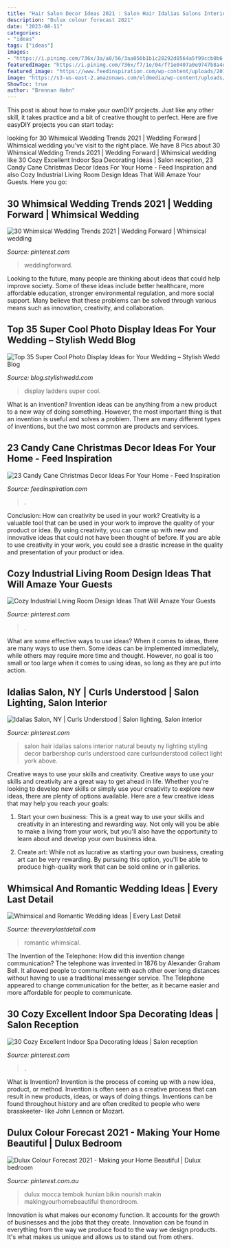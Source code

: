 ```yaml
---
title: "Hair Salon Decor Ideas 2021 : Salon Hair Idalias Salons Interior Natural Beauty Ny Lighting Styling Decor Barbershop Curls Understood Care Curlsunderstood Collect Light York Above"
description: "Dulux colour forecast 2021"
date: "2023-08-11"
categories:
- "ideas"
tags: ["ideas"]
images:
- "https://i.pinimg.com/736x/3a/a0/56/3aa056b1b1c28292d8564a5f99ccb0b6.jpg"
featuredImage: "https://i.pinimg.com/736x/f7/1e/04/f71e0407a0e9747b8a4d423ddd12a853--mon-salon-salon-interior.jpg"
featured_image: "https://www.feedinspiration.com/wp-content/uploads/2016/09/Candy-Cane-Christmas-Table-Decoration.jpg"
image: "https://s3-us-east-2.amazonaws.com/eldmedia/wp-content/uploads/2015/07/Whimsical-and-Romantic-Wedding-Ideas_0017.jpg"
ShowToc: true
author: "Brennan Hahn"
---
```



This post is about how to make your ownDIY projects. Just like any other skill, it takes practice and a bit of creative thought to perfect. Here are five easyDIY projects you can start today: 

	

		
looking for 30 Whimsical Wedding Trends 2021 | Wedding Forward | Whimsical wedding you've visit to the right place. We have 8 Pics about 30 Whimsical Wedding Trends 2021 | Wedding Forward | Whimsical wedding like 30 Cozy Excellent Indoor Spa Decorating Ideas | Salon reception, 23 Candy Cane Christmas Decor Ideas For Your Home - Feed Inspiration and also Cozy Industrial Living Room Design Ideas That Will Amaze Your Guests. Here you go:
		
    
## 30 Whimsical Wedding Trends 2021 | Wedding Forward | Whimsical Wedding

<img loading=lazy src="https://i.pinimg.com/736x/19/63/57/19635766eb7485f84f027ded8ecfe23f.jpg" onerror="this.onerror=null;this.src='https://tse2.mm.bing.net/th?id=OIP.XogX6-cI7PwBhmhQxSfmrAHaK8&amp;pid=15.1';" alt="30 Whimsical Wedding Trends 2021 | Wedding Forward | Whimsical wedding">

_Source: pinterest.com_

>weddingforward. 

	

Looking to the future, many people are thinking about ideas that could help improve society. Some of these ideas include better healthcare, more affordable education, stronger environmental regulation, and more social support. Many believe that these problems can be solved through various means such as innovation, creativity, and collaboration.

    
## Top 35 Super Cool Photo Display Ideas For Your Wedding – Stylish Wedd Blog

<img loading=lazy src="http://blog.stylishwedd.com/wp-content/uploads/2017/01/Chic-Wedding-Photo-Display-Ideas-with-Old-Ladders.jpg" onerror="this.onerror=null;this.src='https://tse2.mm.bing.net/th?id=OIP.VjcARHdZ-TiBM3AGDiXE0QHaKd&amp;pid=15.1';" alt="Top 35 Super Cool Photo Display Ideas for Your Wedding – Stylish Wedd Blog">

_Source: blog.stylishwedd.com_

>display ladders super cool. 

	

What is an invention?
Invention ideas can be anything from a new product to a new way of doing something. However, the most important thing is that an invention is useful and solves a problem. There are many different types of inventions, but the two most common are products and services.

    
## 23 Candy Cane Christmas Decor Ideas For Your Home - Feed Inspiration

<img loading=lazy src="https://www.feedinspiration.com/wp-content/uploads/2016/09/Candy-Cane-Christmas-Table-Decoration.jpg" onerror="this.onerror=null;this.src='https://tse4.mm.bing.net/th?id=OIP.teSt7Elfwlq7_cS8gG85UwHaLg&amp;pid=15.1';" alt="23 Candy Cane Christmas Decor Ideas For Your Home - Feed Inspiration">

_Source: feedinspiration.com_

>. 

	

Conclusion: How can creativity be used in your work?
Creativity is a valuable tool that can be used in your work to improve the quality of your product or idea. By using creativity, you can come up with new and innovative ideas that could not have been thought of before. If you are able to use creativity in your work, you could see a drastic increase in the quality and presentation of your product or idea.

    
## Cozy Industrial Living Room Design Ideas That Will Amaze Your Guests

<img loading=lazy src="https://i.pinimg.com/736x/8f/36/cb/8f36cb87293d572988fe3eb7c10e4c94.jpg" onerror="this.onerror=null;this.src='https://tse4.mm.bing.net/th?id=OIP.LjziNzYKZxARwQtU9fSDywHaLG&amp;pid=15.1';" alt="Cozy Industrial Living Room Design Ideas That Will Amaze Your Guests">

_Source: pinterest.com_

>. 

	

What are some effective ways to use ideas?
When it comes to ideas, there are many ways to use them. Some ideas can be implemented immediately, while others may require more time and thought. However, no goal is too small or too large when it comes to using ideas, so long as they are put into action.

    
## Idalias Salon, NY | Curls Understood | Salon Lighting, Salon Interior

<img loading=lazy src="https://i.pinimg.com/736x/f7/1e/04/f71e0407a0e9747b8a4d423ddd12a853--mon-salon-salon-interior.jpg" onerror="this.onerror=null;this.src='https://tse4.mm.bing.net/th?id=OIP.ghhLI3KpxvvAWEq4ypH2YwHaHa&amp;pid=15.1';" alt="Idalias Salon, NY | Curls Understood | Salon lighting, Salon interior">

_Source: pinterest.com_

>salon hair idalias salons interior natural beauty ny lighting styling decor barbershop curls understood care curlsunderstood collect light york above. 

	

Creative ways to use your skills and creativity.
Creative ways to use your skills and creativity are a great way to get ahead in life. Whether you're looking to develop new skills or simply use your creativity to explore new ideas, there are plenty of options available. Here are a few creative ideas that may help you reach your goals:
1. Start your own business: This is a great way to use your skills and creativity in an interesting and rewarding way. Not only will you be able to make a living from your work, but you'll also have the opportunity to learn about and develop your own business idea.

2. Create art: While not as lucrative as starting your own business, creating art can be very rewarding. By pursuing this option, you'll be able to produce high-quality work that can be sold online or in galleries.


    
## Whimsical And Romantic Wedding Ideas | Every Last Detail

<img loading=lazy src="https://s3-us-east-2.amazonaws.com/eldmedia/wp-content/uploads/2015/07/Whimsical-and-Romantic-Wedding-Ideas_0017.jpg" onerror="this.onerror=null;this.src='https://tse2.mm.bing.net/th?id=OIP.27rpaJL-mUGJZcnMD1om6wHaLH&amp;pid=15.1';" alt="Whimsical and Romantic Wedding Ideas | Every Last Detail">

_Source: theeverylastdetail.com_

>romantic whimsical. 

	

The Invention of the Telephone: How did this invention change communication?
The telephone was invented in 1876 by Alexander Graham Bell. It allowed people to communicate with each other over long distances without having to use a traditional messenger service. The Telephone appeared to change communication for the better, as it became easier and more affordable for people to communicate.

    
## 30 Cozy Excellent Indoor Spa Decorating Ideas | Salon Reception

<img loading=lazy src="https://i.pinimg.com/736x/3f/dd/6d/3fdd6dab6dd4595a8bc3c78d15a507d3.jpg" onerror="this.onerror=null;this.src='https://tse1.mm.bing.net/th?id=OIP.qeLX8pghsFbtmhHeZWtuwAHaJ3&amp;pid=15.1';" alt="30 Cozy Excellent Indoor Spa Decorating Ideas | Salon reception">

_Source: pinterest.com_

>. 

	

What is Invention?
Invention is the process of coming up with a new idea, product, or method. Invention is often seen as a creative process that can result in new products, ideas, or ways of doing things. Inventions can be found throughout history and are often credited to people who were brasskeeter- like John Lennon or Mozart.

    
## Dulux Colour Forecast 2021 - Making Your Home Beautiful | Dulux Bedroom

<img loading=lazy src="https://i.pinimg.com/736x/3a/a0/56/3aa056b1b1c28292d8564a5f99ccb0b6.jpg" onerror="this.onerror=null;this.src='https://tse1.mm.bing.net/th?id=OIP.XisVis1bVP56vyVa2NS6BQHaLH&amp;pid=15.1';" alt="Dulux Colour Forecast 2021 - Making your Home Beautiful | Dulux bedroom">

_Source: pinterest.com.au_

>dulux mocca tembok hunian bikin nourish makin makingyourhomebeautiful thenordroom. 

	

Innovation is what makes our economy function. It accounts for the growth of businesses and the jobs that they create. Innovation can be found in everything from the way we produce food to the way we design products. It's what makes us unique and allows us to stand out from others.


